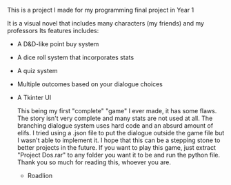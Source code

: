 This is a project I made for my programming final project in Year 1

It is a visual novel that includes many characters (my friends) and my professors
Its features includes:
- A D&D-like point buy system
- A dice roll system that incorporates stats
- A quiz system
- Multiple outcomes based on your dialogue choices
- A Tkinter UI

  This being my first "complete" "game" I ever made, it has some flaws. The story isn't very complete and many stats are not used at all.
  The branching dialogue system uses hard code and an absurd amount of elifs. I tried using a .json file to put the dialogue outside the game file but I wasn't able to implement it.
  I hope that this can be a stepping stone to better projects in the future.
  If you want to play this game, just extract "Project Dos.rar" to any folder you want it to be and run the python file.
  Thank you so much for reading this, whoever you are.
  - Roadlion
